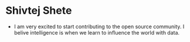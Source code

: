 
# Shivtej Shete
* I am very excited to start contributing to the open source community. I belive intelligence is when we learn to influence the world with data.
